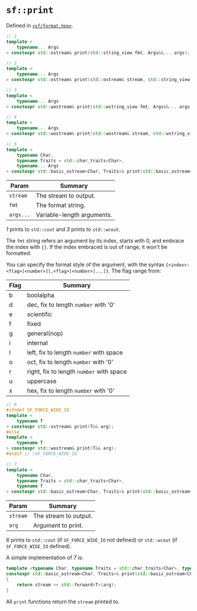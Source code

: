# `sf::print`
Defined in [`<sf/format.hpp>`](./index.md).
``` c++
// 1
template <
    typename... Args
> constexpr std::ostream& print(std::string_view fmt, Args&&... args);

// 2
template <
    typename... Args
> constexpr std::ostream& print(std::ostream& stream, std::string_view fmt, Args&&... args);

// 3
template <
    typename... Args
> constexpr std::wostream& print(std::wstring_view fmt, Args&&... args);

// 4
template <
    typename... Args
> constexpr std::wostream& print(std::wostream& stream, std::wstring_view fmt, Args&&... args);

// 5
template <
    typename Char, 
    typename Traits = std::char_traits<Char>, 
    typename... Args
> constexpr std::basic_ostream<Char, Traits>& print(std::basic_ostream<Char, Traits>& stream, std::basic_string_view<Char, Traits> fmt, Args&&... args);
```

|Param|Summary|
|-|-|
|`stream`|The stream to output.|
|`fmt`|The format string.|
|`args...`|Variable-length arguments.|

*1* prints to `std::cout` and *3* prints to `std::wcout`.

The `fmt` string refers an argument by its index, starts with 0, and embrace the index with `{}`. If the index embraced is out of range, it won't be formatted.

You can specify the format style of the argument, with the syntax `{<index>:<flag>[<number>][,<flag>[<number>]...]}`. The flag range from:

|Flag|Summary|
|-|-|
|b|boolalpha|
|d|dec, fix to length `number` with '0'|
|e|scientific|
|f|fixed|
|g|general(nop)|
|i|internal|
|l|left, fix to length `number` with space|
|o|oct, fix to length `number` with '0'|
|r|right, fix to length `number` with space|
|u|uppercase|
|x|hex, fix to length `number` with '0'|

``` c++
// 6
#ifndef SF_FORCE_WIDE_IO
template <
    typename T
> constexpr std::ostream& print(T&& arg);
#else
template <
    typename T
> constexpr std::wostream& print(T&& arg);
#endif // !SF_FORCE_WIDE_IO

// 7
template <
    typename Char, 
    typename Traits = std::char_traits<Char>, 
    typename T
> constexpr std::basic_ostream<Char, Traits>& print(std::basic_ostream<Char, Traits>& stream, T&& arg);
```

|Param|Summary|
|-|-|
|`stream`|The stream to output.|
|`arg`|Argument to print.|

*6* prints to `std::cout` (if `SF_FORCE_WIDE_IO` not defined) or `std::wcout` (if `SF_FORCE_WIDE_IO` defined).

A simple implementation of *7* is:
``` c++
template <typename Char, typename Traits = std::char_traits<Char>, typename T>
constexpr std::basic_ostream<Char, Traits>& print(std::basic_ostream<Char, Traits>& stream, T&& arg)
{
    return stream << std::forward<T>(arg);
}
```

All `print` functions return the `stream` printed to.
